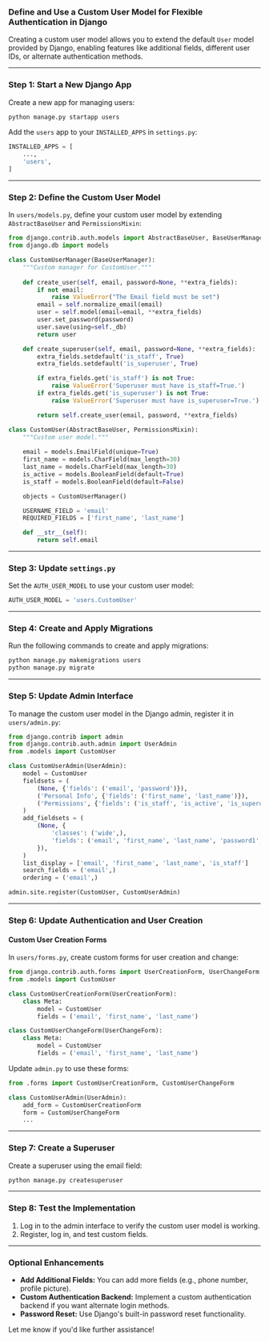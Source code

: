 ### **Define and Use a Custom User Model for Flexible Authentication in Django**

Creating a custom user model allows you to extend the default `User` model provided by Django, enabling features like additional fields, different user IDs, or alternate authentication methods.

---

### **Step 1: Start a New Django App**
Create a new app for managing users:  
```bash
python manage.py startapp users
```

Add the `users` app to your `INSTALLED_APPS` in `settings.py`:  
```python
INSTALLED_APPS = [
    ...,
    'users',
]
```

---

### **Step 2: Define the Custom User Model**
In `users/models.py`, define your custom user model by extending `AbstractBaseUser` and `PermissionsMixin`:  
```python
from django.contrib.auth.models import AbstractBaseUser, BaseUserManager, PermissionsMixin
from django.db import models

class CustomUserManager(BaseUserManager):
    """Custom manager for CustomUser."""
    
    def create_user(self, email, password=None, **extra_fields):
        if not email:
            raise ValueError("The Email field must be set")
        email = self.normalize_email(email)
        user = self.model(email=email, **extra_fields)
        user.set_password(password)
        user.save(using=self._db)
        return user

    def create_superuser(self, email, password=None, **extra_fields):
        extra_fields.setdefault('is_staff', True)
        extra_fields.setdefault('is_superuser', True)

        if extra_fields.get('is_staff') is not True:
            raise ValueError('Superuser must have is_staff=True.')
        if extra_fields.get('is_superuser') is not True:
            raise ValueError('Superuser must have is_superuser=True.')

        return self.create_user(email, password, **extra_fields)

class CustomUser(AbstractBaseUser, PermissionsMixin):
    """Custom user model."""
    
    email = models.EmailField(unique=True)
    first_name = models.CharField(max_length=30)
    last_name = models.CharField(max_length=30)
    is_active = models.BooleanField(default=True)
    is_staff = models.BooleanField(default=False)

    objects = CustomUserManager()

    USERNAME_FIELD = 'email'
    REQUIRED_FIELDS = ['first_name', 'last_name']

    def __str__(self):
        return self.email
```

---

### **Step 3: Update `settings.py`**
Set the `AUTH_USER_MODEL` to use your custom user model:  
```python
AUTH_USER_MODEL = 'users.CustomUser'
```

---

### **Step 4: Create and Apply Migrations**
Run the following commands to create and apply migrations:  
```bash
python manage.py makemigrations users
python manage.py migrate
```

---

### **Step 5: Update Admin Interface**
To manage the custom user model in the Django admin, register it in `users/admin.py`:  
```python
from django.contrib import admin
from django.contrib.auth.admin import UserAdmin
from .models import CustomUser

class CustomUserAdmin(UserAdmin):
    model = CustomUser
    fieldsets = (
        (None, {'fields': ('email', 'password')}),
        ('Personal Info', {'fields': ('first_name', 'last_name')}),
        ('Permissions', {'fields': ('is_staff', 'is_active', 'is_superuser', 'groups', 'user_permissions')}),
    )
    add_fieldsets = (
        (None, {
            'classes': ('wide',),
            'fields': ('email', 'first_name', 'last_name', 'password1', 'password2', 'is_staff', 'is_active'),
        }),
    )
    list_display = ['email', 'first_name', 'last_name', 'is_staff']
    search_fields = ('email',)
    ordering = ('email',)

admin.site.register(CustomUser, CustomUserAdmin)
```

---

### **Step 6: Update Authentication and User Creation**
#### **Custom User Creation Forms**
In `users/forms.py`, create custom forms for user creation and change:  
```python
from django.contrib.auth.forms import UserCreationForm, UserChangeForm
from .models import CustomUser

class CustomUserCreationForm(UserCreationForm):
    class Meta:
        model = CustomUser
        fields = ('email', 'first_name', 'last_name')

class CustomUserChangeForm(UserChangeForm):
    class Meta:
        model = CustomUser
        fields = ('email', 'first_name', 'last_name')
```

Update `admin.py` to use these forms:
```python
from .forms import CustomUserCreationForm, CustomUserChangeForm

class CustomUserAdmin(UserAdmin):
    add_form = CustomUserCreationForm
    form = CustomUserChangeForm
    ...
```

---

### **Step 7: Create a Superuser**
Create a superuser using the email field:
```bash
python manage.py createsuperuser
```

---

### **Step 8: Test the Implementation**
1. Log in to the admin interface to verify the custom user model is working.
2. Register, log in, and test custom fields.

---

### **Optional Enhancements**
- **Add Additional Fields:** You can add more fields (e.g., phone number, profile picture).
- **Custom Authentication Backend:** Implement a custom authentication backend if you want alternate login methods.
- **Password Reset:** Use Django's built-in password reset functionality.

Let me know if you'd like further assistance!